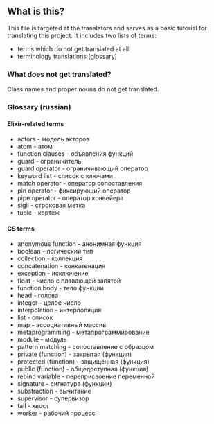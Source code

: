 ## What is this?

This file is targeted at the translators and serves as a basic tutorial for translating this project. It includes two lists of terms:
  - terms which do not get translated at all
  - terminology translations (glossary)

### What does not get translated?

Class names and proper nouns do not get translated.

### Glossary (russian)

#### Elixir-related terms

- actors - модель акторов
- atom - атом
- function clauses - объявления функций
- guard - ограничитель
- guard operator - ограничивающий оператор
- keyword list - список с ключами
- match operator - оператор сопоставления
- pin operator - фиксирующий оператор
- pipe operator - оператор конвейера
- sigil - строковая метка
- tuple - кортеж

#### CS terms

- anonymous function - анонимная функция
- boolean - логический тип
- collection - коллекция
- concatenation - конкатенация
- exception - исключение
- float - число с плавающей запятой
- function body - тело функции
- head - голова
- integer - целое число
- interpolation - интерполяция
- list - список
- map - ассоциативный массив
- metaprogramming - метапрограммирование
- module - модуль
- pattern matching - сопоставление с образцом
- private (function) - закрытая (функция)
- protected (function) - защищённая (функция)
- public (function) - общедоступная (функция)
- rebind variable - переприсвоение переменной
- signature - сигнатура (функции)
- substraction - вычитание
- supervisor - супервизор
- tail - хвост
- worker - рабочий процесс
